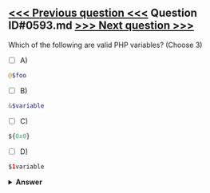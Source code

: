 [<<< Previous question <<<](0592.md)   Question ID#0593.md   [>>> Next question >>>](0594.md)
---

Which of the following are valid PHP variables? (Choose 3)

- [ ] A)
```php
@$foo
```

- [ ] B)
```php
&$variable
```

- [ ] C)
```php
${0x0}
```

- [ ] D)
```php
$1variable
```


<details><summary><b>Answer</b></summary>
<p>
  Answer: <strong>A, B, C</strong>
</p>
</details>
